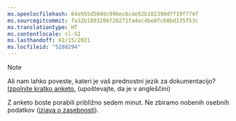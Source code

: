 ```yaml
---
ms.openlocfilehash: 64a955d5049c996ecbcde82b182390d7f19f774f
ms.sourcegitcommit: fa32b1893286f20271fa4ec4be8fc68bd135f53c
ms.translationtype: HT
ms.contentlocale: sl-SI
ms.lasthandoff: 02/15/2021
ms.locfileid: "5288294"
---
```

> [!NOTE]
>Ali nam lahko poveste, kateri je vaš prednostni jezik za dokumentacijo? [Izpolnite kratko anketo.](https://aka.ms/BAG_Docs_Language_Survey) (upoštevajte, da je v angleščini)
>
>Z anketo boste porabili približno sedem minut. Ne zbiramo nobenih osebnih podatkov ([izjava o zasebnosti](https://go.microsoft.com/fwlink/?LinkId=521839)).

